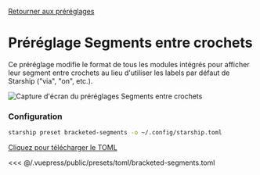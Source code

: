 [Retourner aux préréglages](./README.md#bracketed-segments)

# Préréglage Segments entre crochets

Ce préréglage modifie le format de tous les modules intégrés pour afficher leur segment entre crochets au lieu d'utiliser les labels par défaut de Starship ("via", "on", etc.).

![Capture d'écran du préréglages Segments entre crochets](/presets/img/bracketed-segments.png)

### Configuration

```sh
starship preset bracketed-segments -o ~/.config/starship.toml
```

[Cliquez pour télécharger le TOML](/presets/toml/bracketed-segments.toml)

<<< @/.vuepress/public/presets/toml/bracketed-segments.toml
